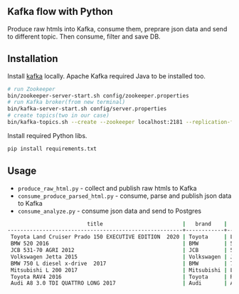 ## Kafka flow with Python
Produce raw htmls into Kafka, consume them, preprare json data and send to different topic. Then consume, filter and save DB.

## Installation
Install [kafka](https://kafka.apache.org/downloads) locally. Apache Kafka required Java to be installed too.

```bash
# run Zookeeper
bin/zookeeper-server-start.sh config/zookeeper.properties
# run Kafka broker(from new terminal)
bin/kafka-server-start.sh config/server.properties
# create topics(two in our case)
bin/kafka-topics.sh --create --zookeeper localhost:2181 --replication-factor 1 --partitions 1 --topic topic_name
```

Install required Python libs.
```bash
pip install requirements.txt
```


## Usage

* ```produce_raw_html.py``` - collect and publish raw htmls to Kafka
* ```consume_produce_parsed_html.py``` - consume, parse and publish json data to Kafka
* ```consume_analyze.py``` - consume json data and send to Postgres
```bash
                         title                         |   brand    |         series         |  usd  |      phone      
-------------------------------------------------------+------------+------------------------+-------+-----------------
 Toyota Land Cruiser Prado 150 EXECUTIVE EDITION  2020 | Toyota     | Land Cruiser Prado 150 | 53500 | (098) 482 46 **
 BMW 520 2016                                          | BMW        | 520                    | 43000 | (098) 031 48 **
 JCB 531-70 AGRI 2012                                  | JCB        | 531-70                 | 41000 | (096) 502 30 **
 Volkswagen Jetta 2015                                 | Volkswagen | Jetta                  | 11990 | (050) 076 00 **
 BMW 750 L diesel x-drive  2017                        | BMW        | 750                    | 74999 | (067) 329 55 **
 Mitsubishi L 200 2017                                 | Mitsubishi | L 200                  | 29000 | (095) 650 60 **
 Toyota RAV4 2016                                      | Toyota     | RAV4                   | 31500 | (096) 995 57 **
 Audi A8 3.0 TDI QUATTRO LONG 2017                     | Audi       | A8                     | 49999 | (050) 317 11 **
```
